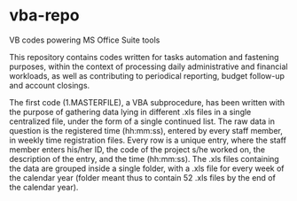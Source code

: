 # vba-repo
VB codes powering MS Office Suite tools

This repository contains codes written for tasks automation and fastening purposes, within the context of processing daily administrative and financial workloads, as well as contributing to periodical reporting, budget follow-up and account closings.

The first code (1.MASTERFILE), a VBA subprocedure, has been written with the purpose of gathering data lying in different .xls files in a single centralized file, under the form of a single continued list. The raw data in question is the registered time (hh:mm:ss), entered by every staff member, in weekly time registration files. Every row is a unique entry, where the staff member enters his/her ID, the code of the project s/he worked on, the description of the entry, and the time (hh:mm:ss).
The .xls files containing the data are grouped inside a single folder, with a .xls file for every week of the calendar year (folder meant thus to contain 52 .xls files by the end of the calendar year). 
